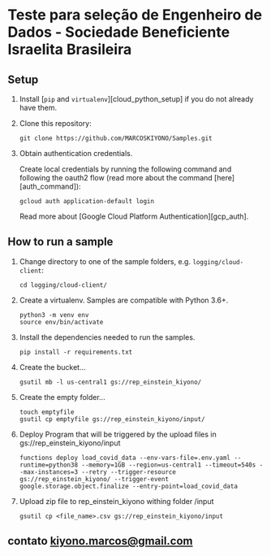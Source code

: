 # Teste para seleção de Engenheiro de Dados - Sociedade Beneficiente Israelita Brasileira


## Setup

1. Install [`pip` and `virtualenv`][cloud_python_setup] if you do not already have them.

1. Clone this repository:

    ```
    git clone https://github.com/MARCOSKIYONO/Samples.git
    ```

1. Obtain authentication credentials.

    Create local credentials by running the following command and following the
    oauth2 flow (read more about the command [here][auth_command]):

    ```
    gcloud auth application-default login
    ```

    Read more about [Google Cloud Platform Authentication][gcp_auth].

## How to run a sample

1. Change directory to one of the sample folders, e.g. `logging/cloud-client`:

    ```
    cd logging/cloud-client/
    ```

1. Create a virtualenv. Samples are compatible with Python 3.6+.

    ```
    python3 -m venv env
    source env/bin/activate
    ```

1. Install the dependencies needed to run the samples.

    ```
    pip install -r requirements.txt
    ```

1. Create the bucket...

    ```
    gsutil mb -l us-central1 gs://rep_einstein_kiyono/
    ```

1. Create the empty folder...

    ```
	touch emptyfile
	gsutil cp emptyfile gs://rep_einstein_kiyono/input/
    ```

1. Deploy Program that will be triggered by the upload files in gs://rep_einstein_kiyono/input

    ```
	functions deploy load_covid_data --env-vars-file=.env.yaml --runtime=python38 --memory=1GB --region=us-central1 --timeout=540s --max-instances=3 --retry --trigger-resource gs://rep_einstein_kiyono/ --trigger-event google.storage.object.finalize --entry-point=load_covid_data
    ```
	
1. Upload zip file to rep_einstein_kiyono withing folder /input 

    ```
    gsutil cp <file_name>.csv gs://rep_einstein_kiyono/input
    ```	

## contato kiyono.marcos@gmail.com
